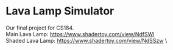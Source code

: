 # Lava Lamp Simulator
Our final project for CS184. \
Main Lava Lamp: https://www.shadertoy.com/view/NdfSWl \
Shaded Lava Lamp: https://www.shadertoy.com/view/NdSSzw \
